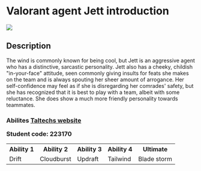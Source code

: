 <!DOCTYPE html>
<html>
<head>
<h1>Valorant agent Jett introduction</h1>
<img src=https://www.theloadout.com/wp-content/sites/theloadout/2022/06/valorant-jett-icebox-exploit-550x309.jpg>
</head>
<body>
<h2>Description</h2>
<p>
The wind is commonly known for being cool, but Jett is an aggressive agent who has a distinctive, sarcastic personality. Jett also has a cheeky, childish "in-your-face" attitude, seen commonly giving insults for feats she makes on the team and is always spouting her sheer amount of arrogance. Her self-confidence may feel as if she is disregarding her comrades' safety, but she has recognized that it is best to play with a team, albeit with some reluctance. She does show a much more friendly personality towards teammates.
</p>
<h3>Abilites</h>
<table>
  <tr>
    <th>Ability 1</th>
    <th>Ability 2</th>
    <th>Ability 3</th>
    <th>Ability 4</th>
    <th>Ultimate</th>
  </tr>
  <tr>
    <td>Drift</td>
    <td>Cloudburst</td>
    <td>Updraft</td>
    <td>Tailwind</td>
    <td>Blade storm</td>
  </tr>
<a href= https://taltech.ee/>Taltechs website</a>
<p>Student code: 223170</p>
</body>
</html>

